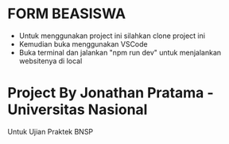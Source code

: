 # FORM BEASISWA

- Untuk menggunakan project ini silahkan clone project ini
- Kemudian buka menggunakan VSCode
- Buka terminal dan jalankan "npm run dev" untuk menjalankan websitenya di local

# Project By Jonathan Pratama - Universitas Nasional
Untuk Ujian Praktek BNSP
